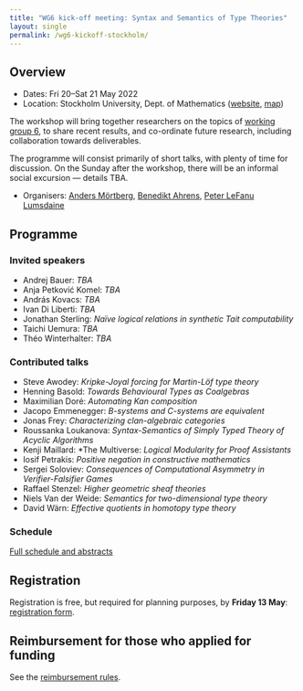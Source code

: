```yaml
---
title: "WG6 kick-off meeting: Syntax and Semantics of Type Theories"
layout: single
permalink: /wg6-kickoff-stockholm/
---
```


## Overview

- Dates: Fri 20–Sat 21 May 2022
- Location: Stockholm University, Dept. of Mathematics ([website](https://www.su.se/matematiska-institutionen/), [map](https://w3w.co/classic.handbook.proven))

The workshop will bring together researchers on the topics of [working group 6](/wg6), to share recent results, and co-ordinate future research, including collaboration towards deliverables.

The programme will consist primarily of short talks, with plenty of time for discussion.  On the Sunday after the workshop, there will be an informal social excursion — details TBA.

- Organisers: [Anders Mörtberg](https://staff.math.su.se/anders.mortberg/), [Benedikt Ahrens](https://benediktahrens.gitlab.io), [Peter LeFanu Lumsdaine](http://peterlefanulumsdaine.com)

## Programme

### Invited speakers

- Andrej Bauer: *TBA*
- Anja Petković Komel: *TBA*
- András Kovacs: *TBA*
- Ivan Di Liberti: *TBA*
- Jonathan Sterling: *Naïve logical relations in synthetic Tait computability*
- Taichi Uemura: *TBA*
- Théo Winterhalter: *TBA*

### Contributed talks

- Steve Awodey: *Kripke-Joyal forcing for Martin-Löf type theory*
- Henning Basold: *Towards Behavioural Types as Coalgebras*
- Maximilian Doré: *Automating Kan composition*
- Jacopo Emmenegger: *B-systems and C-systems are equivalent*
- Jonas Frey: *Characterizing clan-algebraic categories*
- Roussanka Loukanova: *Syntax-Semantics of Simply Typed Theory of Acyclic Algorithms*
- Kenji Maillard: *The Multiverse: *Logical Modularity for Proof Assistants*
- Iosif Petrakis: *Positive negation in constructive mathematics*
- Sergei Soloviev: *Consequences of Computational Asymmetry in Verifier-Falsifier Games*
- Raffael Stenzel: *Higher geometric sheaf theories*
- Niels Van der Weide: *Semantics for two-dimensional type theory*
- David Wärn: *Effective quotients in homotopy type theory*

### Schedule

[Full schedule and abstracts](/programme)

## Registration

Registration is free, but required for planning purposes, by **Friday 13 May**: [registration form](https://forms.gle/zgvMSjBUVD392kPs6).

<!-- There is some space remaining for contributed talks. If you would like to talk, please submit a proposal (title and short abstract) along with your registration, by **Monday 11 April**. -->

<!-- We have a limited amount of funding available for travel and accommodation.  Priority will be given to speakers, participants from “Inclusiveness Target Countries”, early-career researchers, and women (following the EU COST inclusiveness policy, details [here](https://www.cost.eu/about/cost-strategy/excellence-and-inclusiveness/)).  Funding applications should be submitted with your registration, by **Monday 11 April**, and will be decided later that week. -->

## Reimbursement for those who applied for funding

See the [reimbursement rules](../reimbursement-rules).
